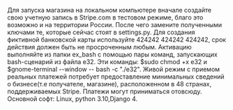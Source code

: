 Для запуска магазина на локальном компьютере вначале создайте свою учетную запись в Stripe.com в тестовом режиме,
благо это возможно и на территории России. После чего замените полученными ключами те, которые сейчас стоят в 
settings.py. Для создания фиктивной банковской карты используйте 424242 424242 424242, срок действия должен быть
не просроченным любым. Активацию выполняйте из папки ex_bash c помощью  пары команд, запускающих bash-сценарий из
файла e32. Эти команды: $sudo chmod +x e32 и $gnome-terminal --window -- bash -c "./e32". Живой режим с приемом 
реальных платежей потребует предоставление минимальных сведений о бизнесе(т.е получателе, магазине), расположенном в 48 странах, поддерживаемых Stripe. Платежи могут приниматься отовсюду.
Основной софт: Linux, python 3.10,Django 4.
